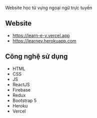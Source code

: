 Website học từ vựng ngoại ngữ trực tuyến

## Website
- https://learn-e-v.vercel.app
- https://learnev.herokuapp.com

## Công nghệ sử dụng
- HTML
- CSS
- JS
- ReactJS
- Firebase
- Redux
- Bootstrap 5
- Heroku
- Vercel
